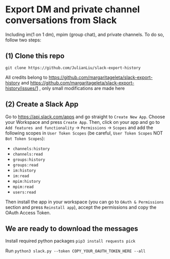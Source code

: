 # Export DM and private channel conversations from Slack

Including im(1 on 1 dm), mpim (group chat), and private channels. To do so, follow two steps:

## (1) Clone this repo
`git clone https://github.com/JulianLiu/slack-export-history`

All credits belong to https://github.com/margaritageleta/slack-export-history and 
https://github.com/margaritageleta/slack-export-history/issues/1 , 
only small modifications are made here

## (2) Create a Slack App
Go to https://api.slack.com/apps and go straight to `Create New App`. Choose your Workspace and press `Create App`. Then, click on your app and go to `Add features and functionality` -> `Permissions` -> `Scopes` and add the following scopes in `User Token Scopes` (be careful, `User Token Scopes` NOT `Bot Token Scopes`):

+ `channels:history`
+ `channels:read`
+ `groups:history`
+ `groups:read`
+ `im:history`
+ `im:read`
+ `mpim:history`
+ `mpim:read`
+ `users:read`

Then install the app in your workspace (you can go to `OAuth & Permissions` section and press `Reinstall app`), accept the permissions and copy the OAuth Access Token. 


## We are ready to download the messages
Install required python packages `pip3 install requests pick`

Run `python3 slack.py --token COPY_YOUR_OAUTH_TOKEN_HERE --all`
